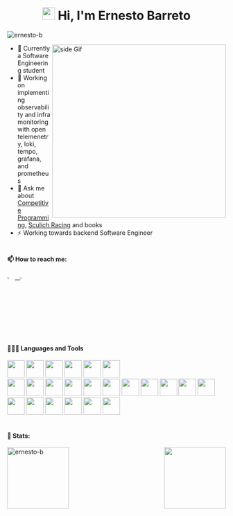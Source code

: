 <h1 align="center"><span><img src="https://github.com/sciencepal/sciencepal/blob/master/assets/Hi.gif" width="29px"></span> Hi, I'm Ernesto Barreto</h1>
<p align="left"> <img src="https://komarev.com/ghpvc/?username=ernesto-b&label=Profile%20views&color=0e75b6&style=flat" alt="ernesto-b" /> </p>
<img src="https://media.tenor.com/fy511Gg4ha4AAAAC/fast-typing-anime.gif" alt="side Gif" align="right" width="400" height="auto" />
  
  - 🔭 Currently a Software Engineering student
  - 🌱 Working on implementing observability and infra monitoring with open telemenetry, loki, tempo, grafana, and prometheus
  - 💬 Ask me about [Competitive Programming](https://cpc.cpsc.ucalgary.ca/), [Sculich Racing](https://www.schulichracing.ca/) and books
  - ⚡ Working towards backend Software Engineer
  <br><br>
  
  #### 📫 How to reach me:
<a href="mailto:ernestobarretou@gmail.com"> <img src="https://img.icons8.com/fluent/48/000000/gmail.png" width="3.5%"/> &nbsp;
[<img src="https://img.icons8.com/color/48/000000/linkedin.png" width="3.5%"/>](https://www.linkedin.com/in/ernesto-barreto-58a9b0258/)  &nbsp; 
  <br>
  
  #### 👨🏻‍💻 Languages and Tools <br />
<code><img height="40" src="https://skillicons.dev/icons?i=js"></code>
<code><img height="40" src="https://skillicons.dev/icons?i=ts"></code>
<code><img height="40" src="https://skillicons.dev/icons?i=python"></code>
<code><img height="40" src="https://skillicons.dev/icons?i=go"></code>
<code><img height="40" src="https://skillicons.dev/icons?i=cpp"></code>
<code><img height="40" src="https://skillicons.dev/icons?i=java"></code> <br />
<code><img height="40" src="https://skillicons.dev/icons?i=nodejs"></code>
<code><img height="40" src="https://skillicons.dev/icons?i=flask"></code>
<code><img height="40" src="https://skillicons.dev/icons?i=fastapi"></code>
<code><img height="40" src="https://skillicons.dev/icons?i=redis"></code>
<code><img height="40" src="https://skillicons.dev/icons?i=nginx"></code>
<code><img height="40" src="https://skillicons.dev/icons?i=elasticsearch"></code>
<code><img height="40" src="https://skillicons.dev/icons?i=rabbitmq"></code>
<code><img height="40" src="https://skillicons.dev/icons?i=graphql"></code>
<code><img height="40" src="https://skillicons.dev/icons?i=docker"></code>
<code><img height="40" src="https://skillicons.dev/icons?i=mongodb"></code>
<code><img height="40" src="https://skillicons.dev/icons?i=mysql"></code>
<code><img height="40" src="https://skillicons.dev/icons?i=postgresql"></code>
<code><img height="40" src="https://skillicons.dev/icons?i=supabase"></code>
<code><img height="40" src="https://skillicons.dev/icons?i=aws"></code>
<code><img height="40" src="https://skillicons.dev/icons?i=jenkins"></code>
<code><img height="40" src="https://skillicons.dev/icons?i=githubactions"></code>
<code><img height="40" src="https://skillicons.dev/icons?i=linux"></code>
  <br><br>
  
  #### 📑 Stats:
  <p><img align="left" src="https://github-readme-stats.vercel.app/api/top-langs?username=ernesto-b&show_icons=true&locale=en&langs_count=6&layout=compact&theme=radical" alt="ernesto-b" height='142' /></p>
  <p><a href='https://wakatime.com/@ernesto_b'><img align='right' height='142' src='https://github-readme-stats.vercel.app/api/wakatime?username=ernesto_b&theme=radical&langs_count=6&layout=compact' /><br><br><br></p>
  <!---  <p><img align="left" src="https://github-readme-stats.vercel.app/api?username=ernesto-b&show_icons=true&locale=en&theme=radical&include_all_commits=true&count_private=true" alt="ernesto-b" height='150' width='auto'/> </p>  --->
